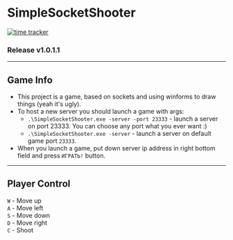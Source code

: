 # SimpleSocketShooter
[![time tracker](https://wakatime.com/badge/github/AKCEJIb/SimpleSocketShooter.svg)](https://wakatime.com/badge/github/AKCEJIb/SimpleSocketShooter)
### Release v1.0.1.1
---
## Game Info
* This project is a game, based on sockets and using winforms to draw things (yeah it's ugly).
* To host a new server you should launch a game with args:
  * `.\SimpleSocketShooter.exe -server -port 23333` - launch a server on port 23333. You can choose any port what you ever want :)
  * `.\SimpleSocketShooter.exe -server` - launch a server on default game port `23333`.
 * When you launch a game, put down server ip address in right bottom field and press `ИГРАТЬ!` button.
 ---
 ## Player Control
 `W` - Move up  
 `A` - Move left  
 `S` - Move down  
 `D` - Move right  
 `C` - Shoot
 
 
 
 
